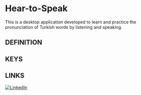 # Hear-to-Speak
This is a desktop application developed to learn and practice the pronunciation of Turkish words by listening and speaking.

## DEFINITION

## KEYS 

## LINKS
[![LinkedIn](https://brand.linkedin.com/content/dam/me/business/en-us/amp/brand-site/v2/bg/LI-Bug.svg.original.svg)](https://www.linkedin.com/in/mustafa8demir/) 



